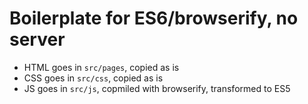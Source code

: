 # Boilerplate for ES6/browserify, no server

- HTML goes in `src/pages`, copied as is
- CSS goes in `src/css`, copied as is
- JS goes in `src/js`, copmiled with browserify, transformed to ES5
